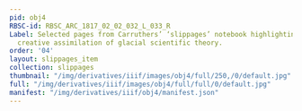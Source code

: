 ```yaml
---
pid: obj4
RBSC-id: RBSC_ARC_1817_02_02_032_L_033_R
Label: Selected pages from Carruthers’ ‘slippages’ notebook highlighting the artist’s
  creative assimilation of glacial scientific theory.
order: '04'
layout: slippages_item
collection: slippages
thumbnail: "/img/derivatives/iiif/images/obj4/full/250,/0/default.jpg"
full: "/img/derivatives/iiif/images/obj4/full/full/0/default.jpg"
manifest: "/img/derivatives/iiif/obj4/manifest.json"
---
```


